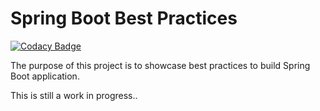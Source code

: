 # Spring Boot Best Practices
[![Codacy Badge](https://api.codacy.com/project/badge/Grade/899dbfd3921e4c7c9980adb169594b17)](https://www.codacy.com/manual/murtuza-ranapur/spring-boot-best-practices?utm_source=github.com&amp;utm_medium=referral&amp;utm_content=murtuza-ranapur/spring-boot-best-practices&amp;utm_campaign=Badge_Grade)

The purpose of this project is to showcase best practices to build Spring Boot application.

This is still a work in progress..
